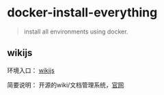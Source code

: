 # docker-install-everything

> install all environments using docker.

## wikijs

环境入口： [wikijs](wikijs/)

简要说明： 开源的wiki/文档管理系统，[官网](https://js.wiki/)

